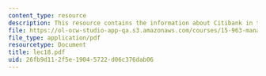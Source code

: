 ```yaml
---
content_type: resource
description: This resource contains the information about Citibank in this course.
file: https://ol-ocw-studio-app-qa.s3.amazonaws.com/courses/15-963-management-accounting-and-control-spring-2007/26fb9d112f5e19045722d06c376dab06_lec18.pdf
file_type: application/pdf
resourcetype: Document
title: lec18.pdf
uid: 26fb9d11-2f5e-1904-5722-d06c376dab06
---
```

